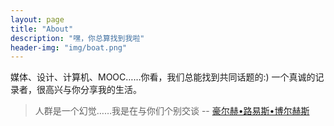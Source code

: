 ```yaml
---
layout: page
title: "About"
description: "嘿，你总算找到我啦"
header-img: "img/boat.png"
---
```


媒体、设计、计算机、MOOC……你看，我们总能找到共同话题的:) 一个真诚的记录者，很高兴与你分享我的生活。

> 人群是一个幻觉……我是在与你们个别交谈 
> -- [豪尔赫•路易斯•博尔赫斯](https://book.douban.com/subject/25952961/)